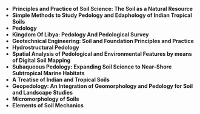 
<ul>
  
 <li><b><a target="_blank" href="https://github.com/manjunath5496/Pedology-Books/blob/master/ped(1).pdf" style="text-decoration:none;">Principles and Practice of Soil Science: The Soil as a Natural Resource</a></b></li>
  
<li><b><a target="_blank" href="https://github.com/manjunath5496/Pedology-Books/blob/master/ped(2).pdf" style="text-decoration:none;">Simple Methods to Study Pedology and Edaphology of Indian Tropical Soils</a></b></li>

<li><b><a target="_blank" href="https://github.com/manjunath5496/Pedology-Books/blob/master/ped(3).pdf" style="text-decoration:none;">Pedology</a></b></li>                         
  <li><b><a target="_blank" href="https://github.com/manjunath5496/Pedology-Books/blob/master/ped(4).pdf" style="text-decoration:none;">Kingdom Of Libya: Pedology And Pedological Survey</a></b></li>  
     <li><b><a target="_blank" href="https://github.com/manjunath5496/Pedology-Books/blob/master/ped(5).pdf" style="text-decoration:none;">Geotechnical Engineering: Soil and Foundation Principles and Practice</a></b></li>  
 
  <li><b><a target="_blank" href="https://github.com/manjunath5496/Pedology-Books/blob/master/ped(6).pdf" style="text-decoration:none;">Hydrostructural Pedology</a></b></li>                         
  <li><b><a target="_blank" href="https://github.com/manjunath5496/Pedology-Books/blob/master/ped(7).pdf" style="text-decoration:none;">Spatial Analysis of Pedological and Environmental Features by means of Digital Soil Mapping</a></b></li>  
     <li><b><a target="_blank" href="https://github.com/manjunath5496/Pedology-Books/blob/master/ped(8).pdf" style="text-decoration:none;">Subaqueous Pedology: Expanding Soil Science to Near-Shore Subtropical Marine Habitats</a></b></li>  
   <li><b><a target="_blank" href="https://github.com/manjunath5496/Pedology-Books/blob/master/ped(9).pdf" style="text-decoration:none;">A Treatise of Indian and Tropical Soils</a></b></li>                         
  <li><b><a target="_blank" href="https://github.com/manjunath5496/Pedology-Books/blob/master/ped(10).pdf" style="text-decoration:none;">Geopedology: An Integration of Geomorphology and Pedology for Soil and Landscape Studies</a></b></li>  
     <li><b><a target="_blank" href="https://github.com/manjunath5496/Pedology-Books/blob/master/ped(11).rar" style="text-decoration:none;">Micromorphology of Soils</a></b></li>  

<li><b><a target="_blank" href="https://github.com/manjunath5496/Pedology-Books/blob/master/ped(12).pdf" style="text-decoration:none;">Elements of Soil Mechanics</a></b></li>  

</ul>

